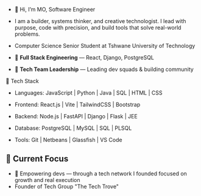- 👋 Hi, I’m MO, Software Engineer
- I am a builder, systems thinker, and creative technologist. I lead with purpose, code with precision, and build tools that solve real-world problems.
- Computer Science Senior Student at Tshwane University of Technology

- 🔁 **Full Stack Engineering** — React, Django, PostgreSQL
- 🧩 **Tech Team Leadership** — Leading dev squads & building community
 
🧰 Tech Stack
- Languages: JavaScript | Python | Java | SQL | HTML | CSS
  
- Frontend: React.js | Vite | TailwindCSS | Bootstrap

- Backend: Node.js | FastAPI | Django | Flask | JEE

- Database: PostgreSQL | MySQL | SQL | PLSQL

- Tools: Git | Netbeans | Glassfish | VS Code

 
## 🔭 Current Focus
- 🤝 Empowering devs — through a tech network I founded focused on growth and real execution
- Founder of Tech Group "The Tech Trove"

